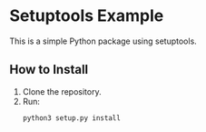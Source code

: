 # Setuptools Example

This is a simple Python package using setuptools.

## How to Install
1. Clone the repository.
2. Run:
   ```bash
   python3 setup.py install
